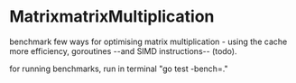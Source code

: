 # MatrixmatrixMultiplication
benchmark few ways for optimising matrix multiplication - using the cache more efficiency, goroutines --and SIMD instructions-- (todo).

for running benchmarks, run in terminal "go test -bench=."
